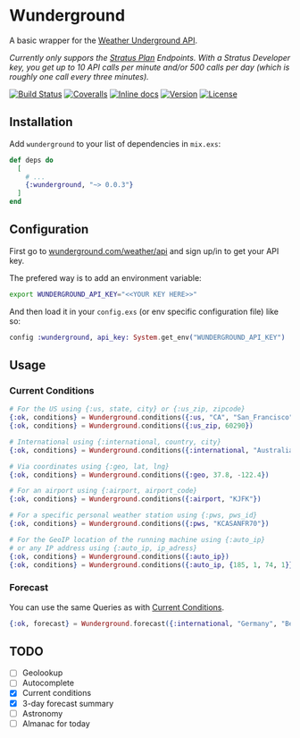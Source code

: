 # Wunderground

A basic wrapper for the [Weather Underground API](https://www.wunderground.com/weather/api/d/docs).

*Currently only suppors the [Stratus Plan](https://www.wunderground.com/weather/api/d/pricing.html) Endpoints.*
*With a Stratus Developer key, you get up to 10 API calls per minute and/or 500 calls per day (which is roughly one call every three minutes).*

[![Build Status](https://travis-ci.org/optikfluffel/wunderground.svg?branch=master)](https://travis-ci.org/optikfluffel/wunderground)
[![Coveralls](https://img.shields.io/coveralls/optikfluffel/wunderground.svg)](https://coveralls.io/github/optikfluffel/wunderground)
[![Inline docs](http://inch-ci.org/github/optikfluffel/wunderground.svg)](http://inch-ci.org/github/optikfluffel/wunderground)
[![Version](http://img.shields.io/hexpm/v/wunderground.svg?style=flat)](https://hex.pm/packages/wunderground)
[![License](https://img.shields.io/hexpm/l/wunderground.svg?style=flat)](https://unlicense.org)

## Installation

Add `wunderground` to your list of dependencies in `mix.exs`:

```elixir
def deps do
  [
    # ...
    {:wunderground, "~> 0.0.3"}
  ]
end
```

## Configuration

First go to [wunderground.com/weather/api](https://www.wunderground.com/weather/api/)
and sign up/in to get your API key.

The prefered way is to add an environment variable:

```sh
export WUNDERGROUND_API_KEY="<<YOUR KEY HERE>>"
```

And then load it in your `config.exs` (or env specific configuration file) like so:

```elixir
config :wunderground, api_key: System.get_env("WUNDERGROUND_API_KEY")
```

## Usage

### Current Conditions

```elixir
# For the US using {:us, state, city} or {:us_zip, zipcode}
{:ok, conditions} = Wunderground.conditions({:us, "CA", "San_Francisco"})
{:ok, conditions} = Wunderground.conditions({:us_zip, 60290})

# International using {:international, country, city}
{:ok, conditions} = Wunderground.conditions({:international, "Australia", "Sydney"})

# Via coordinates using {:geo, lat, lng}
{:ok, conditions} = Wunderground.conditions({:geo, 37.8, -122.4})

# For an airport using {:airport, airport_code}
{:ok, conditions} = Wunderground.conditions({:airport, "KJFK"})

# For a specific personal weather station using {:pws, pws_id}
{:ok, conditions} = Wunderground.conditions({:pws, "KCASANFR70"})

# For the GeoIP location of the running machine using {:auto_ip}
# or any IP address using {:auto_ip, ip_adress}
{:ok, conditions} = Wunderground.conditions({:auto_ip})
{:ok, conditions} = Wunderground.conditions({:auto_ip, {185, 1, 74, 1}})
```

### Forecast

You can use the same Queries as with [Current Conditions](#current-conditions).

```elixir
{:ok, forecast} = Wunderground.forecast({:international, "Germany", "Berlin"})
```

## TODO

-   [ ] Geolookup
-   [ ] Autocomplete
-   [x] Current conditions
-   [x] 3-day forecast summary
-   [ ] Astronomy
-   [ ] Almanac for today
